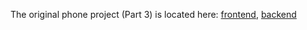 The original phone project (Part 3) is located here: [frontend](https://github.com/winstoncooke/fullstackopen-phone-frontend), [backend](https://github.com/winstoncooke/fullstackopen-phone-backend)
